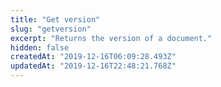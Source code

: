 ```yaml
---
title: "Get version"
slug: "getversion"
excerpt: "Returns the version of a document."
hidden: false
createdAt: "2019-12-16T06:09:28.493Z"
updatedAt: "2019-12-16T22:48:21.768Z"
---
```

